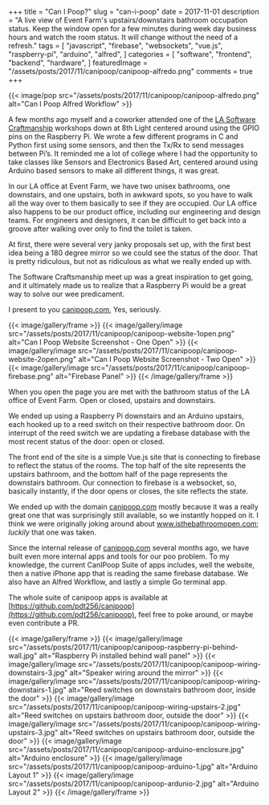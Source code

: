 +++
title = "Can I Poop?"
slug = "can-i-poop"
date = 2017-11-01
description = "A live view of Event Farm's upstairs/downstairs bathroom occupation status. Keep the window open for a few minutes during week day business hours and watch the room status. It will change without the need of a refresh."
tags = [ 
    "javascript", 
    "firebase",
    "websockets", 
    "vue.js",
    "raspberry-pi",
    "arduino",
    "alfred",
]
categories = [
    "software",
    "frontend",
    "backend",
    "hardware",
]
featuredImage = "/assets/posts/2017/11/canipoop/canipoop-alfredo.png"
comments = true
+++

{{< image/pop src="/assets/posts/2017/11/canipoop/canipoop-alfredo.png" alt="Can I Poop Alfred Workflow" >}}

A few months ago myself and a coworker attended one of the [LA Software Craftmanship](https://www.meetup.com/LA-Software-Craftsmanship/) workshops down at 8th Light centered around using the GPIO pins on the Raspberry Pi.  We wrote a few different programs in C and Python first using some sensors, and then the Tx/Rx to send messages between Pi’s.  It reminded me a lot of college where I had the opportunity to take classes like Sensors and Electronics Based Art, centered around using Arduino based sensors to make all different things, it was great.

In our LA office at Event Farm, we have two unisex bathrooms, one downstairs, and one upstairs, both in awkward spots, so you have to walk all the way over to them basically to see if they are occupied. Our LA office also happens to be our product office, including our engineering and design teams. For engineers and designers, it can be difficult to get back into a groove after walking over only to find the toilet is taken.

At first, there were several very janky proposals set up, with the first best idea being a 180 degree mirror so we could see the status of the door. That is pretty ridiculous, but not as ridiculous as what we really ended up with.

The Software Craftsmanship meet up was a great inspiration to get going, and it ultimately made us to realize that a Raspberry Pi would be a great way to solve our wee predicament.

I present to you [canipoop.com](http://canipoop.com), Yes, seriously.

{{< image/gallery/frame >}}
    {{< image/gallery/image src="/assets/posts/2017/11/canipoop/canipoop-website-1open.png" alt="Can I Poop Website Screenshot - One Open" >}}
    {{< image/gallery/image src="/assets/posts/2017/11/canipoop/canipoop-website-2open.png" alt="Can I Poop Website Screenshot - Two Open" >}}
    {{< image/gallery/image src="/assets/posts/2017/11/canipoop/canipoop-firebase.png" alt="Firebase Panel" >}}
{{< /image/gallery/frame >}}

When you open the page you are met with the bathroom status of the LA office of Event Farm. Open or closed, upstairs and downstairs.

We ended up using a Raspberry Pi downstairs and an Arduino upstairs, each hooked up to a reed switch on their respective bathroom door. On interrupt of the reed switch we are updating a firebase database with the most recent status of the door: open or closed.

The front end of the site is a simple Vue.js site that is connecting to firebase to reflect the status of the rooms. The top half of the site represents the upstairs bathroom, and the bottom half of the page represents the downstairs bathroom. Our connection to firebase is a websocket, so, basically instantly, if the door opens or closes, the site reflects the state.

We ended up with the domain [canipoop.com](http://canipoop.com) mostly because it was a really great one that was surprisingly still available, so we instantly hopped on it. I think we were originally joking around about www.isthebathroomopen.com; *luckily* that one was taken.

Since the internal release of [canipoop.com](http://canipoop.com) several months ago, we have built even more internal apps and tools for our poo problem. To my knowledge, the current CanIPoop Suite of apps  includes, well the website, then a native iPhone app that is reading the same firebase database. We also have an Alfred Workflow, and lastly a simple Go terminal app.

The whole suite of canipoop apps is available at [https://github.com/pdt256/canipoop](https://github.com/pdt256/canipoop), feel free to poke around, or maybe even contribute a PR.

{{< image/gallery/frame >}}
    {{< image/gallery/image src="/assets/posts/2017/11/canipoop/canipoop-raspberry-pi-behind-wall.jpg" alt="Raspberry Pi installed behind wall panel" >}}
    {{< image/gallery/image src="/assets/posts/2017/11/canipoop/canipoop-wiring-downstairs-3.jpg" alt="Speaker wiring around the mirror" >}}
    {{< image/gallery/image src="/assets/posts/2017/11/canipoop/canipoop-wiring-downstairs-1.jpg" alt="Reed switches on downstairs bathroom door, inside the door" >}}
    {{< image/gallery/image src="/assets/posts/2017/11/canipoop/canipoop-wiring-upstairs-2.jpg" alt="Reed switches on upstairs bathroom door, outside the door" >}}
    {{< image/gallery/image src="/assets/posts/2017/11/canipoop/canipoop-wiring-upstairs-3.jpg" alt="Reed switches on upstairs bathroom door, outside the door" >}}
    {{< image/gallery/image src="/assets/posts/2017/11/canipoop/canipoop-arduino-enclosure.jpg" alt="Arduino enclosure" >}}
    {{< image/gallery/image src="/assets/posts/2017/11/canipoop/canipoop-arduino-1.jpg" alt="Arduino Layout 1" >}}
    {{< image/gallery/image src="/assets/posts/2017/11/canipoop/canipoop-ardunio-2.jpg" alt="Arduino Layout 2" >}}
{{< \/image/gallery/frame >}}
